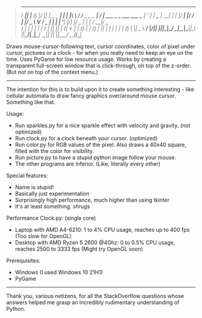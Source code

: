 > ____  _     _ _   ____  _              _    _____  __   __               __  __                      
>/ ___|| |__ (_) |_/ ___|| |_ _   _  ___| | _|_   _|_\ \ / /__  _   _ _ __|  \/  | ___  _   _ ___  ___ 
>\___ \| '_ \| | __\___ \| __| | | |/ __| |/ / | |/ _ \ V / _ \| | | | '__| |\/| |/ _ \| | | / __|/ _ \
> ___) | | | | | |_ ___) | |_| |_| | (__|   <  | | (_) | | (_) | |_| | |  | |  | | (_) | |_| \__ \  __/
>|____/|_| |_|_|\__|____/ \__|\__,_|\___|_|\_\ |_|\___/|_|\___/ \__,_|_|  |_|  |_|\___/ \__,_|___/\___|

Draws mouse-cursor-following text, cursor coordinates, color of pixel under cursor, pictures or a clock - for when you really need to keep an eye on the time. Uses PyGame for low resource usage. Works by creating a transparent full-screen window that is click-through, on top of the z-order. (But not on top of the context menu.)

---

The intention for this is to build upon it to create something interesting - like cellular automata to draw fancy graphics over/around mouse cursor. Something like that.

Usage:
- Run sparkles.py for a nice sparkle effect with velocity and gravity. (not optimized)
- Run clock.py for a clock beneath your cursor. (optimized)
- Run color.py for RGB values of the pixel. Also draws a 40x40 square, filled with the color for visibility.
- Run picture.py to have a stupid python image follow your mouse.
- The other programs are inferior. (Like, literally every other)


Special features:
- Name is stupid!
- Basically just experimentation
- Surprisingly high performance, much higher than using tkinter
- It's at least something. *shrugs*


Performance Clock.py: (single core)
- Laptop with AMD A4-6210: 1 to 4% CPU usage, reaches up to 400 fps (Too slow for OpenGL)
- Desktop with AMD Ryzen 5 2600 @4Ghz: 0 to 0.5% CPU usage, reaches 2500 to 3333 fps (Might try OpenGL soon)


Prerequisites:
- Windows (I used Windows 10 21H1)
- PyGame



---
Thank you, various netizens, for all the StackOverflow questions whose answers helped me grasp an incredibly rudimentary understanding of Python.
